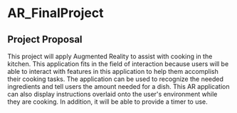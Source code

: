 # AR_FinalProject
## Project Proposal

This project will apply Augmented Reality to assist with cooking in the kitchen. This application fits in the field of interaction because users will be able to interact with features in this application to help them accomplish their cooking tasks. The application can be used to recognize the needed ingredients and tell users the amount needed for a dish. This AR application can also display instructions overlaid onto the user's environment while they are cooking. In addition, it will be able to provide a timer to use. 
